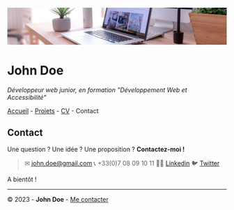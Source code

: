 ![Bannière](img/desk-banner.jpg)

# John Doe

*Développeur web junior, en formation "Développement Web et Accessibilité"*

[Accueil](Accueil.md) - [Projets](Projets.md) - [CV](CV.md) - Contact

## Contact

Une question ? Une idée ? Une proposition ?
**Contactez-moi !**

> ✉ john.doe@gmail.com
> 📞 +33(0)7 08 09 10 11
> 👨‍💻 [Linkedin](https://fr.linkedin.com/)
> 🐦 [Twitter](https://twitter.com/home)

A bientôt !

---

© 2023 - **John Doe** - [Me contacter](Contact.md)